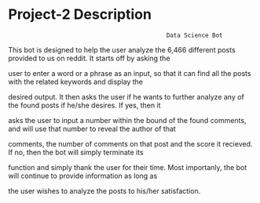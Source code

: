 # Project-2 Description 

                                                 Data Science Bot

This bot is designed to help the user analyze the 6,466 different posts provided to us on reddit. It starts off by asking the

user to enter a word or a phrase as an input, so that it can find all the posts with the related keywords and display the 

desired output. It then asks the user if he wants to further analyze any of the found posts if he/she desires. If yes, then it 

asks the user to input a number within the bound of the found comments, and will use that number to reveal the author of that 

comments, the number of comments on that post and the score it recieved. If no, then the bot will simply terminate its 

function and simply thank the user for their time. Most importanly, the bot will continue to provide information as long as 

the user wishes to analyze the posts to his/her satisfaction. 

